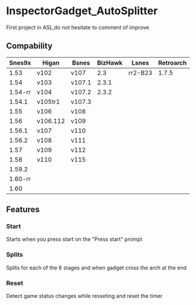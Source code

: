 # InspectorGadget_AutoSplitter
First project in ASL,do not hesitate to comment of improve

<h2>Compability</h2>
<table>
<thead>
  <tr>
    <th>Snes9x</th>
    <th>Higan</th>
    <th>Bsnes</th>
    <th>BizHawk</th>
    <th>Lsnes</th>
    <th>Retroarch</th>
  </tr>
</thead>
<tbody>
  <tr>
    <td>1.53</td>
    <td>v102</td>
    <td>v107</td>
    <td>2.3</td>
    <td>rr2-B23</td>
    <td>1.7.5</td>
  </tr>
  <tr>
    <td>1.54</td>
    <td>v103</td>
    <td>v107.1</td>
    <td>2.3.1</td>
    <td></td>
    <td></td>
  </tr>
  <tr>
    <td>1.54-rr</td>
    <td>v104</td>
    <td>v107.2</td>
    <td>2.3.2</td>
    <td></td>
    <td></td>
  </tr>
  <tr>
    <td>1.54.1</td>
    <td>v105tr1</td>
    <td>v107.3</td>
    <td></td>
    <td></td>
    <td></td>
  </tr>
  <tr>
    <td>1.55</td>
    <td>v106</td>
    <td>v108</td>
    <td></td>
    <td></td>
    <td></td>
  </tr>
  <tr>
    <td>1.56</td>
    <td>v106.112</td>
    <td>v109</td>
    <td></td>
    <td></td>
    <td></td>
  </tr>
  <tr>
    <td>1.56.1</td>
    <td>v107</td>
    <td>v110</td>
    <td></td>
    <td></td>
    <td></td>
  </tr>
  <tr>
    <td>1.56.2</td>
    <td>v108</td>
    <td>v111</td>
    <td></td>
    <td></td>
    <td></td>
  </tr>
  <tr>
    <td>1.57</td>
    <td>v109</td>
    <td>v112</td>
    <td></td>
    <td></td>
    <td></td>
  </tr>
  <tr>
    <td>1.58</td>
    <td>v110</td>
    <td>v115</td>
    <td></td>
    <td></td>
    <td></td>
  </tr>
  <tr>
    <td>1.59.2</td>
    <td></td>
    <td></td>
    <td></td>
    <td></td>
    <td></td>
  </tr>
  <tr>
    <td>1.60-rr</td>
    <td></td>
    <td></td>
    <td></td>
    <td></td>
    <td></td>
  </tr>
  <tr>
    <td>1.60</td>
    <td></td>
    <td></td>
    <td></td>
    <td></td>
    <td></td>
  </tr>
</tbody>
</table>
<h2>Features</h2>
<h3>Start</h3>
Starts when you press start on the "Press start" prompt
<h3>Splits</h3>
Splits for each of the 6 stages and when gadget cross the arch at the end
<h3>Reset</h3>
Detect game status changes while resseting and reset the timer

